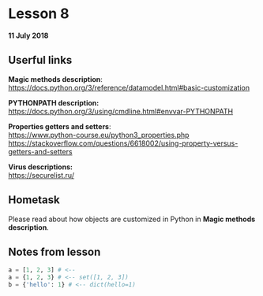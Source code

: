# Lesson 8
**11 July 2018**

## Userful links
**Magic methods description**:
https://docs.python.org/3/reference/datamodel.html#basic-customization

**PYTHONPATH description:**  
https://docs.python.org/3/using/cmdline.html#envvar-PYTHONPATH

**Properties getters and setters**:  
https://www.python-course.eu/python3_properties.php  
https://stackoverflow.com/questions/6618002/using-property-versus-getters-and-setters

**Virus descriptions:**  
https://securelist.ru/

## Hometask
Please read about how objects are customized in Python in **Magic methods description**.   

## Notes from lesson
```python
a = [1, 2, 3] # <-- 
a = {1, 2, 3} # <-- set([1, 2, 3])
b = {'hello': 1} # <-- dict(hello=1)
```